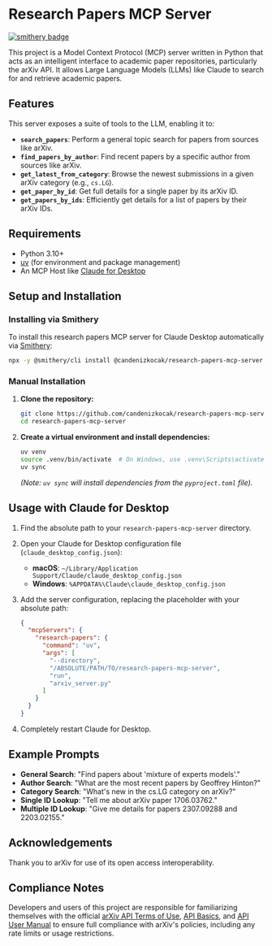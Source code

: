 # Research Papers MCP Server

[![smithery badge](https://smithery.ai/badge/@candenizkocak/research-papers-mcp-server)](https://smithery.ai/server/@candenizkocak/research-papers-mcp-server)

This project is a Model Context Protocol (MCP) server written in Python that acts as an intelligent interface to academic paper repositories, particularly the arXiv API. It allows Large Language Models (LLMs) like Claude to search for and retrieve academic papers.

## Features

This server exposes a suite of tools to the LLM, enabling it to:

-   **`search_papers`**: Perform a general topic search for papers from sources like arXiv.
-   **`find_papers_by_author`**: Find recent papers by a specific author from sources like arXiv.
-   **`get_latest_from_category`**: Browse the newest submissions in a given arXiv category (e.g., `cs.LG`).
-   **`get_paper_by_id`**: Get full details for a single paper by its arXiv ID.
-   **`get_papers_by_ids`**: Efficiently get details for a list of papers by their arXiv IDs.

## Requirements

-   Python 3.10+
-   [uv](https://github.com/astral-sh/uv) (for environment and package management)
-   An MCP Host like [Claude for Desktop](https://www.claude.ai/download)

## Setup and Installation

### Installing via Smithery

To install this research papers MCP server for Claude Desktop automatically via [Smithery](https://smithery.ai/server/@candenizkocak/research-papers-mcp-server):

```bash
npx -y @smithery/cli install @candenizkocak/research-papers-mcp-server --client claude
```

### Manual Installation

1.  **Clone the repository:**
    ```bash
    git clone https://github.com/candenizkocak/research-papers-mcp-server.git research-papers-mcp-server
    cd research-papers-mcp-server
    ```

2.  **Create a virtual environment and install dependencies:**
    ```bash
    uv venv
    source .venv/bin/activate  # On Windows, use .venv\Scripts\activate
    uv sync
    ```
    *(Note: `uv sync` will install dependencies from the `pyproject.toml` file).*

## Usage with Claude for Desktop

1.  Find the absolute path to your `research-papers-mcp-server` directory.

2.  Open your Claude for Desktop configuration file (`claude_desktop_config.json`):
    -   **macOS**: `~/Library/Application Support/Claude/claude_desktop_config.json`
    -   **Windows**: `%APPDATA%\Claude\claude_desktop_config.json`

3.  Add the server configuration, replacing the placeholder with your absolute path:

    ```json
    {
      "mcpServers": {
        "research-papers": {
          "command": "uv",
          "args": [
            "--directory",
            "/ABSOLUTE/PATH/TO/research-papers-mcp-server",
            "run",
            "arxiv_server.py"
          ]
        }
      }
    }
    ```

4.  Completely restart Claude for Desktop.

## Example Prompts

-   **General Search**: "Find papers about 'mixture of experts models'."
-   **Author Search**: "What are the most recent papers by Geoffrey Hinton?"
-   **Category Search**: "What's new in the cs.LG category on arXiv?"
-   **Single ID Lookup**: "Tell me about arXiv paper 1706.03762."
-   **Multiple ID Lookup**: "Give me details for papers 2307.09288 and 2203.02155."

## Acknowledgements

Thank you to arXiv for use of its open access interoperability.

## Compliance Notes

Developers and users of this project are responsible for familiarizing themselves with the official [arXiv API Terms of Use](https://arxiv.org/help/api/tou.html), [API Basics](https://arxiv.org/help/api/basics.html), and [API User Manual](https://arxiv.org/help/api/user-manual.html) to ensure full compliance with arXiv's policies, including any rate limits or usage restrictions.

